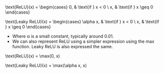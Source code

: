 \text{ReLU}(x) = \begin{cases}
    0, & \text{if } x < 0 \\
    x, & \text{if } x \geq 0
\end{cases}

\text{Leaky ReLU}(x) = \begin{cases}
    \alpha x, & \text{if } x < 0 \\
    x, & \text{if } x \geq 0
\end{cases}

- Where α is a small constant, typically around 0.01. 
- We can also represent ReLU using a simpler expression using the max function. Leaky ReLU is also expressed the same.

\text{ReLU}(x) = \max(0, x)

\text{Leaky ReLU}(x) = \max(\alpha x, x)
